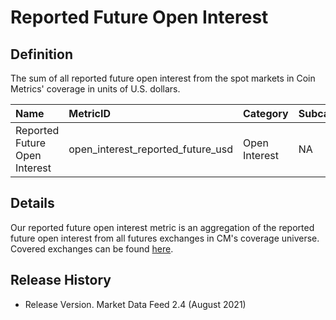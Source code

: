 # Reported Future Open Interest

## Definition

The sum of all reported future open interest from the spot markets in Coin Metrics' coverage in units of U.S. dollars.

| Name | MetricID | Category | Subcategory | Type | Unit | Interval |
| :--- | :--- | :--- | :--- | :--- | :--- | :--- |
| Reported Future Open Interest | open\_interest\_reported\_future\_usd | Open Interest | NA | NA | USD | 1h, 1d |

## Details

Our reported future open interest metric is an aggregation of the reported future open interest from all futures exchanges in CM's coverage universe.  Covered exchanges can be found [here](../../exchanges/all-exchanges.md).

## Release History

* Release Version. Market Data Feed 2.4 \(August 2021\) 

